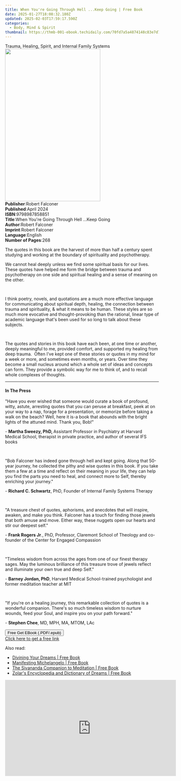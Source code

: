 ```yaml
---
title: When You're Going Through Hell ...Keep Going | Free Book
date: 2025-01-27T18:08:32.180Z
updated: 2025-02-03T17:59:17.590Z
categories:
  - Body, Mind & Spirit
thumbnail: https://thmb-001-ebook.techidaily.com/70fd7a5a4874148c83e7d7ca665401b1ad4252682e1b738e5479529531cecc56.jpg
---
```

<main id="book-container">
  <div class="flex flex-col">
    <div class="book-brief flex-1 py-6 px-4 sm:p-6 md:py-10 md:px-8">
      <!-- brief-->
      <div class="book-brief-main">
        Trauma, Healing, Spirit, and Internal Family Systems
      </div>
    </div>
    <div
      class="book-meta-info flex-1 grid gap-4 col-start-1 col-end-3 row-start-1 sm:mb-6 sm:grid-cols-4 lg:gap-6 lg:col-start-2 lg:row-end-6 lg:row-span-6 lg:mb-0"
    >
      <div
        class="book-meta-info-left place-content-center mt-4 p-4 text-sm leading-6 col-start-2 col-span-2 dark:text-slate-400"
      >
        <img
          class="w-full h-500 object-cover rounded-lg sm:h-255 sm:col-span-2 lg:col-span-full"
          src="https://img-001-ebook.techidaily.com/4c9dc25f3884089d061f1129a2681a6dde09be0faf7572092af8b83abd3e5122.jpg"
          alt=""
          width="312"
          height="500"
        />
      </div>
      <div
        class="book-meta-info-right mt-2 col-start-1 row-start-2 col-span-3 self-center"
      >
        <!-- meta data  -->
        <div class="flex flex-col px-4 md:px-8">
          <div class="flex-1">
            <strong>Publisher</strong>:<span class="px-2">Robert Falconer</span>
          </div>
          <div class="flex-1">
            <strong>Published</strong>:<span class="px-2">April 2024</span>
          </div>
          <div class="flex-1">
            <strong>ISBN</strong>:<span class="px-2">9798987858851</span>
          </div>
          <div class="flex-1">
            <strong>Title</strong>:<span class="px-2"
              >When You&#39;re Going Through Hell ...Keep Going</span
            >
          </div>
          <div class="flex-1">
            <strong>Author</strong>:<span class="px-2">Robert Falconer</span>
          </div>
          <div class="flex-1">
            <strong>Imprint</strong>:<span class="px-2">Robert Falconer</span>
          </div>
          <div class="flex-1">
            <strong>Language</strong>:<span class="px-2">English</span>
          </div>
          <div class="flex-1">
            <strong>Number of Pages</strong>:<span class="px-2">268</span>
          </div>
        </div>
      </div>
    </div>
    <div class="book-description flex-1 py-6 px-4 sm:p-6 md:py-10 md:px-8">
      <div class="book-description-main">
        <div accordion-content="" id="description">
          <p>
            The quotes in this book are the harvest of more than half a century
            spent studying and working at the boundary of spirituality and
            psychotherapy.
          </p>
          <p>
            We cannot heal deeply unless we find some spiritual basis for our
            lives. These quotes have helped me form the bridge between trauma
            and psychotherapy on one side and spiritual healing and a sense of
            meaning on the other.
          </p>
          <p>­</p>
          <p>
            I think poetry, novels, and quotations are a much more effective
            language for communicating about spiritual depth, healing, the
            connection between trauma and spirituality, &amp; what it means to
            be human. These styles are so much more evocative and
            thought-provoking than the rational, linear type of academic
            language that's been used for so long to talk about these subjects.
          </p>
          <p><br /></p>
          <p>
            The quotes and stories in this book have each been, at one time or
            another, deeply meaningful to me, provided comfort, and supported my
            healing from deep trauma.&nbsp; Often I've kept one of these stories
            or quotes in my mind for a week or more, and sometimes even months,
            or years. Over time they become a small nucleus around which a whole
            set of ideas and concepts can form. They provide a symbolic way for
            me to think of, and to recall whole complexes of thoughts.&nbsp;
          </p>
        </div>
        <div class="accordion-fader"></div>
      </div>
    </div>
    <div class="book-excerpts flex-1 py-6 px-4 sm:p-6 md:py-10 md:px-8">
      <!-- excerpts-->
      <div class="book-excerpts-main">
        <hr />
        <h4 class="placeholder placeholder-heading">
          <span>In The Press</span>
        </h4>
        <p></p>
        <p>
          "Have you ever wished that someone would curate a book of profound,
          witty, astute, arresting quotes that you can peruse at breakfast, peek
          at on your way to a nap, forage for a presentation, or memorize before
          taking a walk on the beach? Well, here it is-a book that abounds with
          the bright lights of the attuned mind. Thank you, Bob!"
        </p>
        <p>
          - <strong>Martha Sweezy, PhD, </strong>Assistant Professor in
          Psychiatry at Harvard Medical School, therapist in private practice,
          and author of several IFS books
        </p>
        <p><br /></p>
        <p>
          "Bob Falconer has indeed gone through hell and kept going. Along that
          50-year journey, he collected the pithy and wise quotes in this book.
          If you take them a few at a time and reflect on their meaning in your
          life, they can help you find the parts you need to heal, and connect
          more to Self, thereby enriching your journey."
        </p>
        <p>
          - <strong>Richard C. Schwartz</strong>, PhD, Founder of Internal
          Family Systems Therapy
        </p>
        <p><br /></p>
        <p>
          "A treasure chest of quotes, aphorisms, and anecdotes that will
          inspire, awaken, and make you think. Falconer has a touch for finding
          those jewels that both amuse and move. Either way, these nuggets open
          our hearts and stir our deepest self."
        </p>
        <p>
          - <strong>Frank Rogers Jr</strong>., PhD, Professor, Claremont School
          of Theology and co-founder of the Center for Engaged Compassion
        </p>
        <p><br /></p>
        <p>
          "Timeless wisdom from across the ages from one of our finest therapy
          sages. May the luminous brilliance of this treasure trove of jewels
          reflect and illuminate your own true and deep Self."
        </p>
        <p>
          - <strong>Barney Jordan, PhD</strong>, Harvard Medical School-trained
          psychologist and former meditation teacher at MIT
        </p>
        <p><br /></p>
        <p>
          "If you're on a healing journey, this remarkable collection of quotes
          is a wonderful companion. There's so much timeless wisdom to nurture
          wounds, feed your Soul, and inspire you on your path forward."
        </p>
        <p>- <strong>Stephen Chee</strong>, MD, MPH, MA, MTOM, LAc</p>
        <p></p>
      </div>
    </div>
    <div
      class="book-about-author flex-1 py-6 px-4 sm:p-6 md:py-10 md:px-8"
    ></div>
    <div class="book-free-get flex-1 py-6 px-4 sm:p-6 md:py-10 md:px-8">
      <button
        id="btn-free-get"
        class="bg-blue-500 hover:bg-blue-700 text-white font-bold py-2 px-4 rounded"
      >
        Free Get EBook (.PDF/.epub)
      </button>
      <div id="countdown-display" class="px-2 text-lg mt-2"></div>
      <a
        id="free-link"
        class="hidden bg-blue-500 hover:bg-blue-700 text-white font-bold py-2 px-4 rounded"
        href="https://www.ebooks.com/en-us/book/211323660/when-you-re-going-through-hell-keep-going/robert-falconer/"
        target="_blank"
        >Click here to get a free link</a
      >
    </div>
    <script>
      let countdownTime = 0;
      let countdownInterval = null;
      document
        .getElementById('btn-free-get')
        .addEventListener('click', startCountdown);
      function startCountdown() {
        countdownTime = new Date().getTime() + 60000 * 3;
        countdownInterval = setInterval(updateCountdown, 1000);
        document.getElementById('btn-free-get').disabled = true;
        document
          .getElementById('btn-free-get')
          .classList.add('bg-gray-500', 'cursor-not-allowed');
      }
      function updateCountdown() {
        let currentTime = new Date().getTime();
        let timeLeft = countdownTime - currentTime;
        let secondsLeft = Math.floor(timeLeft / 1000);
        document.getElementById('countdown-display').innerHTML =
          `Remaining time: ${secondsLeft} seconds.`;
        if (secondsLeft <= 0) {
          clearInterval(countdownInterval);
          document.getElementById('btn-free-get').classList.add('hidden');
          document.getElementById('free-link').classList.remove('hidden');
          document.getElementById('countdown-display').innerHTML = '';
        }
      }
    </script>
  </div>
</main>

<ins class="adsbygoogle"
      style="display:block"
      data-ad-client="ca-pub-7571918770474297"
      data-ad-slot="8358498916"
      data-ad-format="auto"
      data-full-width-responsive="true"></ins>
    

<span class="atpl-alsoreadstyle">Also read:</span>
<div><ul>
<li><a href="https://novels-ebooks.techidaily.com/542087-9781451603675-divining-your-dreams/"><u>Divining Your Dreams | Free Book</u></a></li>
<li><a href="https://novels-ebooks.techidaily.com/542210-9781439173039-manifesting-michelangelo/"><u>Manifesting Michelangelo | Free Book</u></a></li>
<li><a href="https://novels-ebooks.techidaily.com/542016-9781451603866-the-sivananda-companion-to-meditation/"><u>The Sivananda Companion to Meditation | Free Book</u></a></li>
<li><a href="https://novels-ebooks.techidaily.com/542179-9781451603583-zolars-encyclopedia-and-dictionary-of-dreams/"><u>Zolar's Encyclopedia and Dictionary of Dreams | Free Book</u></a></li>
</ul></div>

<!-- affiliate ads begin -->
<iframe width="560" height="315" src="https://www.youtube.com/embed/Jng92DT1n_Y?si=EdMRoNAFi0Q6mP7G" title="YouTube video player" frameborder="0" allow="accelerometer; autoplay; clipboard-write; encrypted-media; gyroscope; picture-in-picture; web-share" referrerpolicy="strict-origin-when-cross-origin" allowfullscreen></iframe>
<!-- affiliate ads end -->

